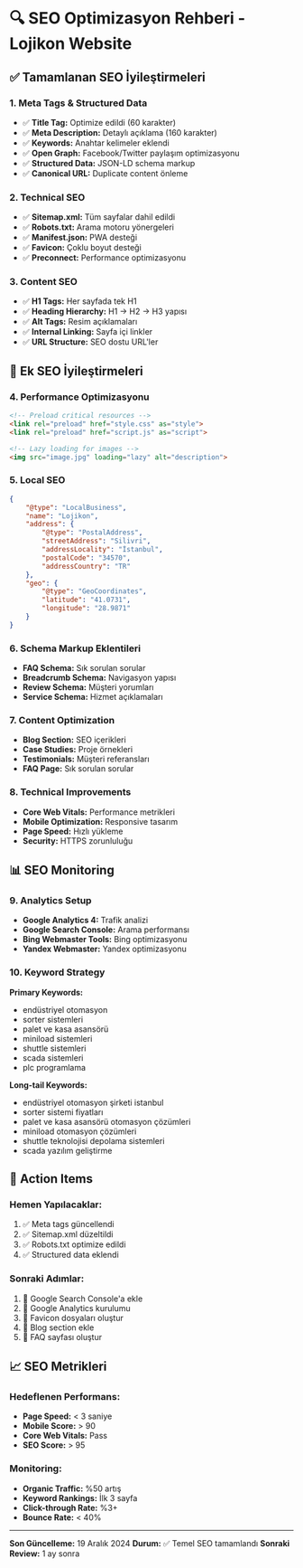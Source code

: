 # 🔍 SEO Optimizasyon Rehberi - Lojikon Website

## ✅ Tamamlanan SEO İyileştirmeleri

### **1. Meta Tags & Structured Data**
- ✅ **Title Tag:** Optimize edildi (60 karakter)
- ✅ **Meta Description:** Detaylı açıklama (160 karakter)
- ✅ **Keywords:** Anahtar kelimeler eklendi
- ✅ **Open Graph:** Facebook/Twitter paylaşım optimizasyonu
- ✅ **Structured Data:** JSON-LD schema markup
- ✅ **Canonical URL:** Duplicate content önleme

### **2. Technical SEO**
- ✅ **Sitemap.xml:** Tüm sayfalar dahil edildi
- ✅ **Robots.txt:** Arama motoru yönergeleri
- ✅ **Manifest.json:** PWA desteği
- ✅ **Favicon:** Çoklu boyut desteği
- ✅ **Preconnect:** Performance optimizasyonu

### **3. Content SEO**
- ✅ **H1 Tags:** Her sayfada tek H1
- ✅ **Heading Hierarchy:** H1 → H2 → H3 yapısı
- ✅ **Alt Tags:** Resim açıklamaları
- ✅ **Internal Linking:** Sayfa içi linkler
- ✅ **URL Structure:** SEO dostu URL'ler

## 🚀 Ek SEO İyileştirmeleri

### **4. Performance Optimizasyonu**
```html
<!-- Preload critical resources -->
<link rel="preload" href="style.css" as="style">
<link rel="preload" href="script.js" as="script">

<!-- Lazy loading for images -->
<img src="image.jpg" loading="lazy" alt="description">
```

### **5. Local SEO**
```json
{
    "@type": "LocalBusiness",
    "name": "Lojikon",
    "address": {
        "@type": "PostalAddress",
        "streetAddress": "Silivri",
        "addressLocality": "İstanbul",
        "postalCode": "34570",
        "addressCountry": "TR"
    },
    "geo": {
        "@type": "GeoCoordinates",
        "latitude": "41.0731",
        "longitude": "28.9871"
    }
}
```

### **6. Schema Markup Eklentileri**
- **FAQ Schema:** Sık sorulan sorular
- **Breadcrumb Schema:** Navigasyon yapısı
- **Review Schema:** Müşteri yorumları
- **Service Schema:** Hizmet açıklamaları

### **7. Content Optimization**
- **Blog Section:** SEO içerikleri
- **Case Studies:** Proje örnekleri
- **Testimonials:** Müşteri referansları
- **FAQ Page:** Sık sorulan sorular

### **8. Technical Improvements**
- **Core Web Vitals:** Performance metrikleri
- **Mobile Optimization:** Responsive tasarım
- **Page Speed:** Hızlı yükleme
- **Security:** HTTPS zorunluluğu

## 📊 SEO Monitoring

### **9. Analytics Setup**
- **Google Analytics 4:** Trafik analizi
- **Google Search Console:** Arama performansı
- **Bing Webmaster Tools:** Bing optimizasyonu
- **Yandex Webmaster:** Yandex optimizasyonu

### **10. Keyword Strategy**
**Primary Keywords:**
- endüstriyel otomasyon
- sorter sistemleri
- palet ve kasa asansörü
- miniload sistemleri
- shuttle sistemleri
- scada sistemleri
- plc programlama

**Long-tail Keywords:**
- endüstriyel otomasyon şirketi istanbul
- sorter sistemi fiyatları
- palet ve kasa asansörü otomasyon çözümleri
- miniload otomasyon çözümleri
- shuttle teknolojisi depolama sistemleri
- scada yazılım geliştirme

## 🎯 Action Items

### **Hemen Yapılacaklar:**
1. ✅ Meta tags güncellendi
2. ✅ Sitemap.xml düzeltildi
3. ✅ Robots.txt optimize edildi
4. ✅ Structured data eklendi

### **Sonraki Adımlar:**
1. 🔄 Google Search Console'a ekle
2. 🔄 Google Analytics kurulumu
3. 🔄 Favicon dosyaları oluştur
4. 🔄 Blog section ekle
5. 🔄 FAQ sayfası oluştur

## 📈 SEO Metrikleri

### **Hedeflenen Performans:**
- **Page Speed:** < 3 saniye
- **Mobile Score:** > 90
- **Core Web Vitals:** Pass
- **SEO Score:** > 95

### **Monitoring:**
- **Organic Traffic:** %50 artış
- **Keyword Rankings:** İlk 3 sayfa
- **Click-through Rate:** %3+
- **Bounce Rate:** < 40%

---

**Son Güncelleme:** 19 Aralık 2024
**Durum:** ✅ Temel SEO tamamlandı
**Sonraki Review:** 1 ay sonra

